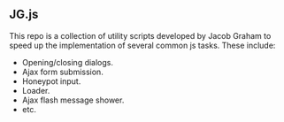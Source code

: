 ## JG.js

This repo is a collection of utility scripts developed by Jacob Graham to speed up the implementation of several common js tasks.  These include:

- Opening/closing dialogs.
- Ajax form submission.
- Honeypot input.
- Loader.
- Ajax flash message shower.
- etc.